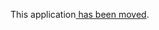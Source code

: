 This application[ has been moved](https://github.com/IBMStreams/samples/tree/main/ReadAndStoreData/ApacheNifi).

